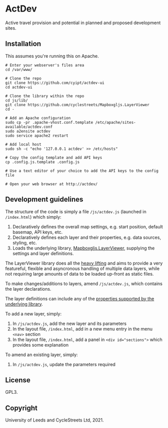# ActDev

Active travel provision and potential in planned and proposed development sites.


## Installation

This assumes you're running this on Apache.

```
# Enter your webserver's files area
cd /var/www/

# Clone the repo
git clone https://github.com/cyipt/actdev-ui
cd actdev-ui

# Clone the library within the repo
cd js/lib/
git clone https://github.com/cyclestreets/Mapboxgljs.LayerViewer
cd -

# Add an Apache configuration
sudo cp -pr .apache-vhost.conf.template /etc/apache/sites-available/actdev.conf
sudo a2ensite actdev
sudo service apache2 restart

# Add local host
sudo sh -c "echo '127.0.0.1 actdev' >> /etc/hosts"

# Copy the config template and add API keys
cp .config.js.template .config.js

# Use a text editor of your choice to add the API keys to the config file

# Open your web browser at http://actdev/
```


## Development guidelines

The structure of the code is simply a file `/js/actdev.js` (launched in `/index.html`) which simply:

 1. Declaratively defines the overall map settings, e.g. start position, default basemap, API keys, etc.
 2. Declaratively defines each layer and their properties, e.g. data sources, styling, etc.
 3. Loads the underlying library, [Mapboxgljs.LayerViewer](https://github.com/cyclestreets/Mapboxgljs.LayerViewer/), supplying the settings and layer definitions.

The LayerViewer library does all the [heavy lifting](https://github.com/cyclestreets/Mapboxgljs.LayerViewer#features) and aims to provide a very featureful, flexible and asyncronous handling of multiple data layers, while not requiring large amounts of data to be loaded up-front as static files.

To make changes/additions to layers, amend `/js/actdev.js`, which contains the layer declarations.

The layer definitions can include any of the [properties supported by the underlying library](https://github.com/cyclestreets/Mapboxgljs.LayerViewer/blob/master/src/layerviewer.js#L218).

To add a new layer, simply:

 1. In `/js/actdev.js`, add the new layer and its parameters
 2. In the layout file, `/index.html`, add in a new menu entry in the menu `<nav>` section
 3. In the layout file, `/index.html`, add a panel in `<div id="sections">` which provides some explanation

To amend an existing layer, simply:

 1. In `/js/actdev.js`, update the parameters required


## License

GPL3.


## Copyright

University of Leeds and CycleStreets Ltd, 2021.
